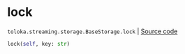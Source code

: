 # lock
`toloka.streaming.storage.BaseStorage.lock` | [Source code](https://github.com/Toloka/toloka-kit/blob/v0.1.26/src/streaming/storage.py#L26)

```python
lock(self, key: str)
```

